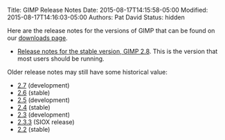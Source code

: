 Title: GIMP Release Notes
Date: 2015-08-17T14:15:58-05:00
Modified: 2015-08-17T14:16:03-05:00
Authors: Pat David
Status: hidden


Here are the release notes for the versions of GIMP that can be found on our [downloads page](/downloads/).

*   [Release notes for the stable version, GIMP 2.8](gimp-2.8.html). This is the version that most users should be running.

Older release notes may still have some historical value:

*   [2.7](gimp-2.7.html) (development)
*   [2.6](gimp-2.6.html) (stable)
*   [2.5](gimp-2.5.html) (development)
*   [2.4](gimp-2.4.html) (stable)
*   [2.3](gimp-2.3.html) (development)
*   [2.3.3](gimp-2.3.3.html) (SIOX release)
*   [2.2](gimp-2.2.html) (stable)


